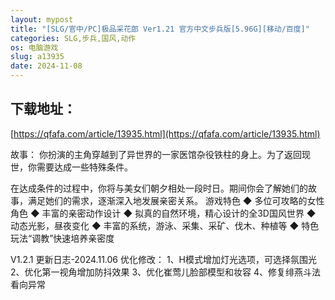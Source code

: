 ```yaml
---
layout: mypost
title: "[SLG/官中/PC]极品采花郎 Ver1.21 官方中文步兵版[5.96G][移动/百度]"
categories: SLG,步兵,国风,动作
os: 电脑游戏
slug: a13935
date: 2024-11-08
---
```


## 下载地址：

[https://qfafa.com/article/13935.html](https://qfafa.com/article/13935.html)

故事：
你扮演的主角穿越到了异世界的一家医馆杂役铁柱的身上。为了返回现世，你需要达成一些特殊条件。

在达成条件的过程中，你将与美女们朝夕相处一段时日。期间你会了解她们的故事，满足她们的需求，逐渐深入地发展亲密关系。
游戏特色
◆ 多位可攻略的女性角色
◆ 丰富的亲密动作设计
◆ 拟真的自然环境，精心设计的全3D国风世界
◆ 动态光影，昼夜变化
◆ 丰富的系统，游泳、采集、采矿、伐木、种植等
◆ 特色玩法“调教”快速培养亲密度

V1.2.1 更新日志-2024.11.06
优化修改：
1、H模式增加灯光选项，可选择氛围光
2、优化第一视角增加防抖效果
3、优化崔莺儿脸部模型和妆容
4、修复绯燕斗法看向异常